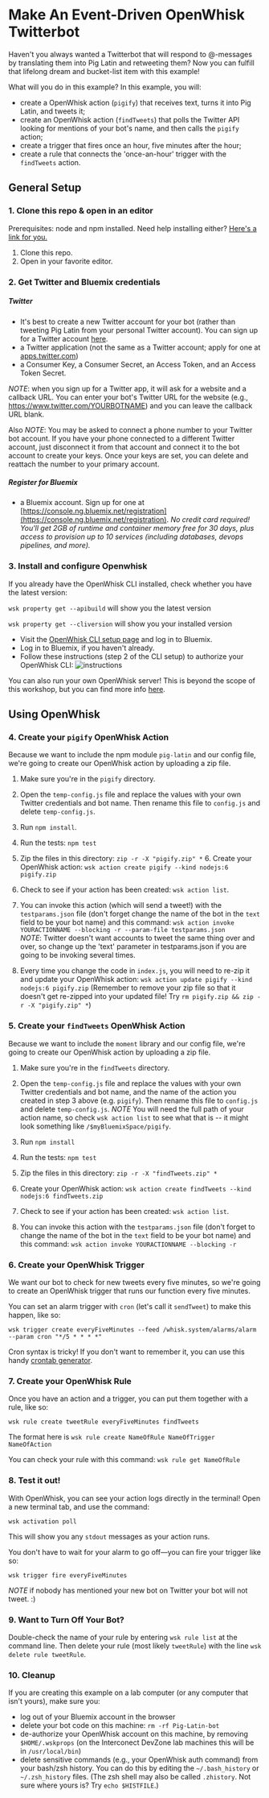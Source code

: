 # Make An Event-Driven OpenWhisk Twitterbot

Haven't you always wanted a Twitterbot that will respond to @-messages by translating them into Pig Latin and retweeting them? Now you can fulfill that lifelong dream and bucket-list item with this example!

What will you do in this example? In this example, you will: 

* create a OpenWhisk action (`pigify`) that receives text, turns it into Pig Latin, and tweets it;
* create an OpenWhisk action (`findTweets`) that polls the Twitter API looking for mentions of your bot's name, and then calls the `pigify` action;
* create a trigger that fires once an hour, five minutes after the hour; 
* create a rule that connects the 'once-an-hour' trigger with the `findTweets` action.


## General Setup

### 1. Clone this repo & open in an editor

Prerequisites: node and npm installed. Need help installing either? [Here's a link for you.](http://blog.npmjs.org/post/85484771375/how-to-install-npm)

1. Clone this repo.
3. Open in your favorite editor.

### 2. Get Twitter and Bluemix credentials 

##### Twitter
* It's best to create a new Twitter account for your bot (rather than tweeting Pig Latin from your personal Twitter account). You can sign up for a Twitter account [here](https://twitter.com).
* a Twitter application (not the same as a Twitter account; apply for one at [apps.twitter.com](https://apps.twitter.com))
* a Consumer Key, a Consumer Secret, an Access Token, and an Access Token Secret.

_NOTE_: when you sign up for a Twitter app, it will ask for a website and a callback URL. You can enter your bot's Twitter URL for the website (e.g., https://www.twitter.com/YOURBOTNAME) and you can leave the callback URL blank.

Also _NOTE_: You may be asked to connect a phone number to your Twitter bot account. If you have your phone connected to a different Twitter account, just disconnect it from that account and connect it to the bot account to create your keys. Once your keys are set, you can delete and reattach the number to your primary account.


##### Register for Bluemix

* a Bluemix account. Sign up for one at [https://console.ng.bluemix.net/registration](https://console.ng.bluemix.net/registration). *No credit card required! You'll get 2GB of runtime and container memory free for 30 days, plus access to provision up to 10 services (including databases, devops pipelines, and more).*


### 3. Install and configure Openwhisk

If you already have the OpenWhisk CLI installed, check whether you have the latest version: 

`wsk property get --apibuild` will show you the latest version

`wsk property get --cliversion` will show you your installed version
 
* Visit the [OpenWhisk CLI setup page](https://console.ng.bluemix.net/openwhisk/cli) and log in to Bluemix.
* Log in to Bluemix, if you haven't already.
* Follow these instructions (step 2 of the CLI setup) to authorize your OpenWhisk CLI: 
![instructions](https://github.com/emckean/blank-openwhisk-bot/blob/master/bluemix-auth.png?raw=true)

You can also run your own OpenWhisk server! This is beyond the scope of this workshop, but you can find more info [here](https://github.com/openwhisk/openwhisk).

## Using OpenWhisk

### 4. Create your `pigify` OpenWhisk Action

Because we want to include the npm module `pig-latin` and our config file, we're going to create our OpenWhisk action by uploading a zip file.

 1. Make sure you're in the `pigify` directory.

 
 2. Open the `temp-config.js` file and replace the values with your own Twitter credentials and bot name. Then rename this file to `config.js` and delete `temp-config.js`.
 3. Run `npm install`.
 4. Run the tests: `npm test`
 5. Zip the files in this directory: `zip -r -X "pigify.zip" *`   6. Create your OpenWhisk action: `wsk action create pigify --kind nodejs:6 pigify.zip`
 7. Check to see if your action has been created: `wsk action list`.
 8. You can invoke this action (which will send a tweet!) with the `testparams.json` file (don't forget change the name of the bot in the `text` field to be your bot name) and this command: `wsk action invoke YOURACTIONNAME --blocking -r --param-file testparams.json`  
_NOTE_: Twitter doesn't want accounts to tweet the same thing over and over, so change up the 'text' parameter in testparams.json if you are going to be invoking several times.
 9. Every time you change the code in `index.js`, you will need to re-zip  it and update your OpenWhisk action: `wsk action update pigify --kind nodejs:6 pigify.zip` (Remember to remove your zip file so that it doesn't get re-zipped into your updated file! Try 
`rm pigify.zip && zip -r -X "pigify.zip" *`)


 
### 5. Create your `findTweets` OpenWhisk Action

Because we want to include the `moment` library and our config file, we're going to create our OpenWhisk action by uploading a zip file.

 1. Make sure you're in the `findTweets` directory.

 
 2. Open the `temp-config.js` file and replace the values with your own Twitter credentials and bot name, and the name of the action you created in step 3 above  (e.g. `pigify`). Then rename this file to `config.js` and delete `temp-config.js`. 
_NOTE_ You will need the full path of your action name, so check `wsk action list` to see what that is -- it might look something like `/$myBluemixSpace/pigify`. 
 3. Run `npm install`
 4. Run the tests: `npm test`
 5. Zip the files in this directory: `zip -r -X "findTweets.zip" *` 
 6. Create your OpenWhisk action: `wsk action create findTweets --kind nodejs:6 findTweets.zip`
 7. Check to see if your action has been created: `wsk action list`.
 8. You can invoke this action with the `testparams.json` file (don't forget to change the name of the bot in the `text` field to be your bot name) and this command: `wsk action invoke YOURACTIONNAME --blocking -r`


 
### 6. Create your OpenWhisk Trigger
 
We want our bot to check for new tweets every five minutes, so we're going to create an OpenWhisk trigger that runs our function every five minutes. 
 
You can set an alarm trigger with `cron` (let's call it `sendTweet`) to make this happen, like so: 

`wsk trigger create everyFiveMinutes --feed /whisk.system/alarms/alarm --param cron "*/5 * * * *"`

Cron syntax is tricky! If you don't want to remember it, you can use this handy [crontab generator](http://crontab-generator.org/).
 
 
### 7. Create your OpenWhisk Rule

Once you have an action and a trigger, you can put them together with a rule, like so: 

`wsk rule create tweetRule everyFiveMinutes findTweets`

The format here is 
`wsk rule create NameOfRule NameOfTrigger NameOfAction`

You can check your rule with this command: `wsk rule get NameOfRule`

### 8. Test it out!

With OpenWhisk, you can see your action logs directly in the terminal! Open a new terminal tab, and use the command: 

`wsk activation poll`

This will show you any `stdout` messages as your action runs.

You don't have to wait for your alarm to go off—you can fire your trigger like so: 

`wsk trigger fire everyFiveMinutes`

_NOTE_ if nobody has mentioned your new bot on Twitter your bot will not tweet. :)

### 9. Want to Turn Off Your Bot?

Double-check the name of your rule by entering 
`wsk rule list` at the command line. Then delete your rule (most likely `tweetRule`) with the line 
`wsk delete rule tweetRule`. 

### 10. Cleanup

If you are creating this example on a lab computer (or any computer that isn't yours), make sure you:

* log out of your Bluemix account in the browser
* delete your bot code on this machine: `rm -rf Pig-Latin-bot`
* de-authorize your OpenWhisk account on this machine, by removing `$HOME/.wskprops` (on the Interconect DevZone lab machines this will be in `/usr/local/bin`)
* delete sensitive commands (e.g., your OpenWhisk auth command) from your bash/zsh history. You can do this by editing the `~/.bash_history` or `~/.zsh_history` files. (The zsh shell may also  be called `.zhistory`. Not sure where yours is? Try `echo $HISTFILE`.)



